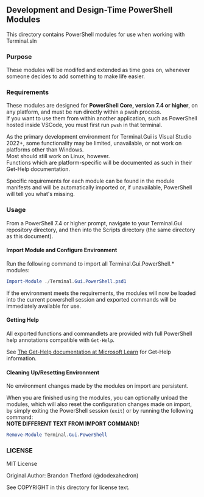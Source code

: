 ## Development and Design-Time PowerShell Modules
This directory contains PowerShell modules for use when working with Terminal.sln

### Purpose
These modules will be modifed and extended as time goes on, whenever someone decides to add something to make life easier.

### Requirements
These modules are designed for **PowerShell Core, version 7.4 or higher**, on any platform, and must be run directly within a pwsh process.\
If you want to use them from within another application, such as PowerShell hosted inside VSCode, you must first run `pwsh` in that terminal.

As the primary development environment for Terminal.Gui is Visual Studio 2022+, some functionality may be limited, unavailable, or not work on platforms other than Windows.\
Most should still work on Linux, however.\
Functions which are platform-specific will be documented as such in their Get-Help documentation.

Specific requirements for each module can be found in the module manifests and will be automatically imported or, if unavailable, PowerShell will tell you what's missing.

### Usage
From a PowerShell 7.4 or higher prompt, navigate to your Terminal.Gui repository directory, and then into the Scripts directory (the same directory as this document).

#### Import Module and Configure Environment
Run the following command to import all Terminal.Gui.PowerShell.* modules:
```powershell
Import-Module ./Terminal.Gui.PowerShell.psd1
```
If the environment meets the requirements, the modules will now be loaded into the current powershell session and exported commands will be immediately available for use.

#### Getting Help
All exported functions and commandlets are provided with full PowerShell help annotations compatible with `Get-Help`.

See [The Get-Help documentation at Microsoft Learn]([https://](https://learn.microsoft.com/en-us/powershell/module/microsoft.powershell.core/get-help?view=powershell-7.4)) for Get-Help information.

#### Cleaning Up/Resetting Environment
No environment changes made by the modules on import are persistent.

When you are finished using the modules, you can optionally unload the modules, which will also reset the configuration changes made on import, by simply exiting the PowerShell session (`exit`) or by running the following command:\
**NOTE DIFFERENT TEXT FROM IMPORT COMMAND!**
```powershell
Remove-Module Terminal.Gui.PowerShell
```

### LICENSE
MIT License

Original Author: Brandon Thetford (@dodexahedron)

See COPYRIGHT in this directory for license text.
